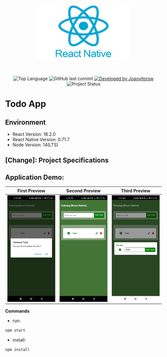 <div align="center">

<img alt="infro-crud-logo" src=".github/assets/logo-react-native.png" width="300px" height="180px" style="border-radius:28px 0" />

</div>

<br>
<br>

<p align="center"> 
  <img alt="Top Language" src="https://img.shields.io/github/languages/top/Joaovitorsw/TodoApp-React-Native?color=3498db&style=for-the-badge">
  <img alt="GitHub last commit" src="https://img.shields.io/github/last-commit/Joaovitorsw/TodoApp-React-Native?color=3498db&style=for-the-badge&label=Ultimo%20Commit">   
  <a href="https://github.com/Joaovitorsw">
    <img alt="Developed by Joaovitorsw" src="https://img.shields.io/badge/Developer-Joaovitorsw-%3498db?color=3498db&style=for-the-badge&label=Desenvolvedor">
  </a>  
   
   <img alt="Project Status" src="https://img.shields.io/badge/Concluído-%3498db?color=greem&style=for-the-badge&label=Status">

</p>

# Todo App

## Environment

- React Version: 18.2.0
- React Native Version: 0.71.7
- Node Version: 14(LTS)

## [Change]: Project Specifications

## Application Demo:

| First Preview                                    | Second Preview                                   | Third Preview                                    |
| ------------------------------------------------ | ------------------------------------------------ | ------------------------------------------------ |
| <img src=".github/assets/project-demo-1.jpeg" /> | <img src=".github/assets/project-demo-2.jpeg" /> | <img src=".github/assets/project-demo-3.jpeg" /> |

**Commands**

- run:

```bash
npm start
```

- install:

```bash
npm install
```
